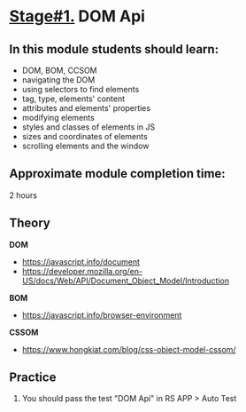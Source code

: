 # [Stage#1.](../../) DOM Api
## In this module students should learn:
- DOM, BOM, CCSOM
- navigating the DOM
- using selectors to find elements
- tag, type, elements' content
- attributes and elements' properties
- modifying elements
- styles and classes of elements in JS
- sizes and coordinates of elements
- scrolling elements and the window

## Approximate module completion time:
2 hours

## Theory 
**DOM**
- https://javascript.info/document
- https://developer.mozilla.org/en-US/docs/Web/API/Document_Object_Model/Introduction

**BOM**
- https://javascript.info/browser-environment

**CSSOM**
- https://www.hongkiat.com/blog/css-object-model-cssom/

## Practice 
1. You should pass the test "DOM Api" in RS APP > Auto Test

